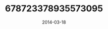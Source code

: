 ---
title: "678723378935573095"
cover: "2014-03-18 19.09.13 678723378935573095_46248401"
photo: "2014-03-18 19.09.13 678723378935573095_46248401"
date: "2014-03-18"
type: "photo"
---